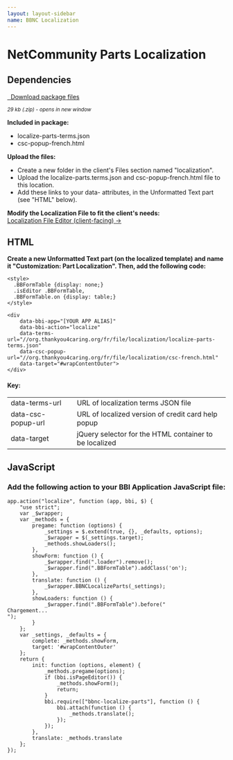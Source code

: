 ```yaml
---
layout: layout-sidebar
name: BBNC Localization
---
```


# NetCommunity Parts Localization

## Dependencies

<p><a href="//api.blackbaud.com/packages/bbnc-localize-parts/bbnc-localize-parts.zip" class="btn btn-primary" target="_blank"><small class="glyphicon glyphicon-download-alt"></small>&nbsp;&nbsp;Download package files</a></p>
<p>
	<small class="text-muted"><em>29 kb (.zip) - opens in new window</em></small>
</p>
<p><strong>Included in package:</strong></p>
<ul>
	<li>localize-parts-terms.json</li>
	<li>csc-popup-french.html</li>
</ul>
<p><strong>Upload the files:</strong></p>
<ul>
	<li>Create a new folder in the client's Files section named "localization".</li>
	<li>Upload the localize-parts.terms.json and csc-popup-french.html file to this location.</li>
	<li>Add these links to your data- attributes, in the Unformatted Text part (see "HTML" below).</li>
</ul>
<strong>Modify the Localization File to fit the client's needs:</strong><br>
<a href="http://api.blackbaud.com/services/localization/editor/">Localization File Editor (client-facing)&nbsp;&rarr;</a>

## HTML

<strong>Create a new Unformatted Text part (on the localized template) and name it "Customization: Part Localization". Then, add the following code:</strong>
<pre class="line-numbers"><code class="language-markup">&lt;style>
  .BBFormTable {display: none;}
  .isEditor .BBFormTable,
  .BBFormTable.on {display: table;}
&lt;/style>

&lt;div 
    data-bbi-app="[YOUR APP ALIAS]" 
    data-bbi-action="localize" 
    data-terms-url="//org.thankyou4caring.org/fr/file/localization/localize-parts-terms.json" 
    data-csc-popup-url="//org.thankyou4caring.org/fr/file/localization/csc-french.html" 
    data-target="#wrapContentOuter">
&lt;/div></code></pre>

<h4>Key:</h4>
<table class="table table-striped">
    <tr>
        <td>data-terms-url</td>
        <td>URL of localization terms JSON file</td>
    </tr>
    <tr>
        <td>data-csc-popup-url</td>
        <td>URL of localized version of credit card help popup</td>
    </tr>
    <tr>
        <td>data-target</td>
        <td>jQuery selector for the HTML container to be localized</td>
    </tr>
</table>

## JavaScript

### Add the following action to your BBI Application JavaScript file:

<pre class="line-numbers"><code class="language-javascript">app.action("localize", function (app, bbi, $) {
    "use strict";
    var &#95;$wrapper;
    var &#95;methods = {
        pregame: function (options) {
            &#95;settings = $.extend(true, {}, &#95;defaults, options);
            &#95;$wrapper = $(&#95;settings.target);
            &#95;methods.showLoaders();
        },
        showForm: function () {
            &#95;$wrapper.find(".loader").remove();
            &#95;$wrapper.find(".BBFormTable").addClass('on');
        },
        translate: function () {
            &#95;$wrapper.BBNCLocalizeParts(&#95;settings);
        },
        showLoaders: function () {
            &#95;$wrapper.find(".BBFormTable").before("<div class=\"loader\">Chargement...</div>");
        }
    };
    var &#95;settings, &#95;defaults = {
        complete: &#95;methods.showForm,
        target: '#wrapContentOuter'
    };
    return {
        init: function (options, element) {
            &#95;methods.pregame(options);
            if (bbi.isPageEditor()) {
                &#95;methods.showForm();
                return;
            }
            bbi.require(["bbnc-localize-parts"], function () {
                bbi.attach(function () {
                    &#95;methods.translate();
                });
            });
        },
        translate: &#95;methods.translate
    };
});</code></pre>
